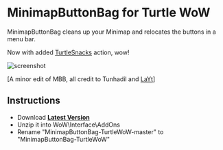 # MinimapButtonBag for Turtle WoW

MinimapButtonBag cleans up your Minimap and relocates the buttons in a menu bar.

Now with added [TurtleSnacks](https://github.com/McPewPew/TurtleSnacks) action, wow!

![screenshot](https://user-images.githubusercontent.com/98543024/155025699-12b30d8d-92c3-41c4-80ab-959cd68b7de4.png)

[A minor edit of MBB, all credit to Tunhadil and [LaYt](https://github.com/laytya/MinimapButtonBag-vanilla)]

## Instructions
*  Download **[Latest Version](https://github.com/McPewPew/MinimapButtonBag-TurtleWoW/archive/refs/heads/master.zip)**
*  Unzip it into WoW\Interface\AddOns
*  Rename "MinimapButtonBag-TurtleWoW-master" to "MinimapButtonBag-TurtleWoW"
